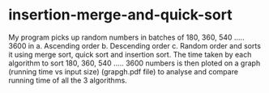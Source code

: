 # insertion-merge-and-quick-sort

My program picks up random numbers in batches of 180, 360, 540 ..... 3600 in a. Ascending order b. Descending order c. Random order and sorts it using merge sort, quick sort and insertion sort. The time taken by each algorithm to sort 180, 360, 540 ..... 3600 numbers is then ploted on a graph (running time vs input size) (grapgh.pdf file) to analyse and compare running time of all the 3 algorithms.
